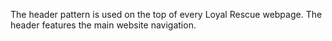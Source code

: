 The header pattern is used on the top of every Loyal Rescue webpage. The header features the main website navigation.
